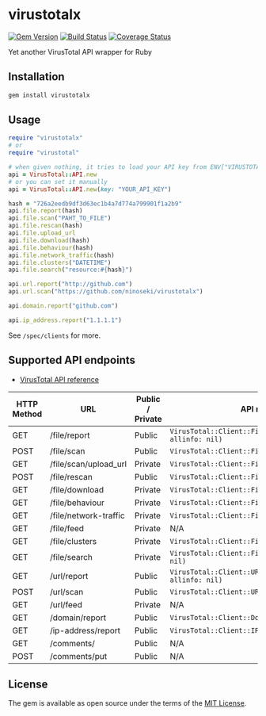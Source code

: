 # virustotalx

[![Gem Version](https://badge.fury.io/rb/virustotalx.svg)](https://badge.fury.io/rb/virustotalx)
[![Build Status](https://travis-ci.org/ninoseki/virustotalx.svg?branch=master)](https://travis-ci.org/ninoseki/virustotalx)
[![Coverage Status](https://coveralls.io/repos/github/ninoseki/virustotalx/badge.svg?branch=master)](https://coveralls.io/github/ninoseki/virustotalx?branch=master)

Yet another VirusTotal API wrapper for Ruby

## Installation

```bash
gem install virustotalx
```

## Usage

```ruby
require "virustotalx"
# or
require "virustotal"

# when given nothing, it tries to load your API key from ENV["VIRUSTOTASL_API_KEY"]
api = VirusTotal::API.new
# or you can set it manually
api = VirusTotal::API.new(key: "YOUR_API_KEY")

hash = "726a2eedb9df3d63ec1b4a7d774a799901f1a2b9"
api.file.report(hash)
api.file.scan("PAHT_TO_FILE")
api.file.rescan(hash)
api.file.upload_url
api.file.download(hash)
api.file.behaviour(hash)
api.file.network_traffic(hash)
api.file.clusters("DATETIME")
api.file.search("resource:#{hash}")

api.url.report("http://github.com")
api.url.scan("https://github.com/ninoseki/virustotalx")

api.domain.report("github.com")

api.ip_address.report("1.1.1.1")
```

See `/spec/clients` for more.

## Supported API endpoints

* [VirusTotal API reference](https://developers.virustotal.com/reference)

| HTTP Method | URL                   | Public / Private | API method                                                |
|-------------|-----------------------|------------------|-----------------------------------------------------------|
| GET         | /file/report          | Public           | `VirusTotal::Client::File#report(resource, allinfo: nil)` |
| POST        | /file/scan            | Public           | `VirusTotal::Client::File#scan(path)`                     |
| GET         | /file/scan/upload_url | Private          | `VirusTotal::Client::File#upload_url`                     |
| POST        | /file/rescan          | Public           | `VirusTotal::Client::File#rescan(resource)`               |
| GET         | /file/download        | Private          | `VirusTotal::Client::File#download(hash)`                 |
| GET         | /file/behaviour       | Private          | `VirusTotal::Client::File#behaviour(hash)`                |
| GET         | /file/network-traffic | Private          | `VirusTotal::Client::File#network_traffic(hash)`          |
| GET         | /file/feed            | Private          | N/A                                                       |
| GET         | /file/clusters        | Private          | `VirusTotal::Client::File#clusters(date)`                 |
| GET         | /file/search          | Private          | `VirusTotal::Client::File#search(query, offset: nil)`     |
| GET         | /url/report           | Public           | `VirusTotal::Client::URL#report(resource, allinfo: nil)`  |
| POST        | /url/scan             | Public           | `VirusTotal::Client::URL#scan(url)`                       |
| GET         | /url/feed             | Private          | N/A                                                       |
| GET         | /domain/report        | Public           | `VirusTotal::Client::Domain#report(domain)`               |
| GET         | /ip-address/report    | Public           | `VirusTotal::Client::IPAddress(ip)`                       |
| GET         | /comments/            | Public           | N/A                                                       |
| POST        | /comments/put         | Public           | N/A                                                       |

## License

The gem is available as open source under the terms of the [MIT License](https://opensource.org/licenses/MIT).
